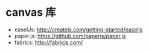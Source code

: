 # canvas 库

* easelJs: <http://createjs.com/getting-started/easeljs>
* paper.js: <https://github.com/paperjs/paper.js>
* fabrics: <http://fabricjs.com/>
